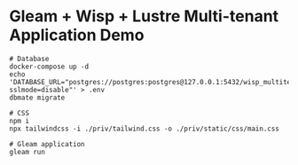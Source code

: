 # Gleam + Wisp + Lustre Multi-tenant Application Demo

```shell
# Database
docker-compose up -d
echo 'DATABASE_URL="postgres://postgres:postgres@127.0.0.1:5432/wisp_multitenant_demo?sslmode=disable"' > .env
dbmate migrate

# CSS
npm i
npx tailwindcss -i ./priv/tailwind.css -o ./priv/static/css/main.css

# Gleam application
gleam run
```